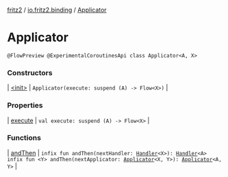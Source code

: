 [fritz2](../../index.md) / [io.fritz2.binding](../index.md) / [Applicator](./index.md)

# Applicator

`@FlowPreview @ExperimentalCoroutinesApi class Applicator<A, X>`

### Constructors

| [&lt;init&gt;](-init-.md) | `Applicator(execute: suspend (A) -> Flow<X>)` |

### Properties

| [execute](execute.md) | `val execute: suspend (A) -> Flow<X>` |

### Functions

| [andThen](and-then.md) | `infix fun andThen(nextHandler: `[`Handler`](../-handler/index.md)`<X>): `[`Handler`](../-handler/index.md)`<A>`<br>`infix fun <Y> andThen(nextApplicator: `[`Applicator`](./index.md)`<X, Y>): `[`Applicator`](./index.md)`<A, Y>` |

